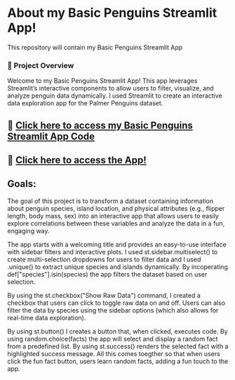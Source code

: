 # About my Basic Penguins Streamlit App!
 This repository will contain my Basic Penguins Streamlit App

### 📌 Project Overview
Welcome to my Basic Penguins Streamlit App! This app leverages Streamlit’s interactive components to allow users to filter, visualize, and analyze penguin data dynamically. I used Streamlit to create an interactive data exploration app for the Palmer Penguins dataset.

## 🔗 [Click here to access my Basic Penguins Streamlit App Code](https://github.com/cath2705/Paris-Python-Portfolio/blob/main/basic_streamlit_app/main.py)
## 🔗 [Click here to access the App!](https://paris-python-portfolio-penguins-app.streamlit.app/)

## Goals: 
The goal of this project is to transform a dataset containing information about penguin species, island location, and physical attributes (e.g., flipper length, body mass, sex) into an interactive app that allows users to easily explore correlations between these variables and analyze the data in a fun, engaging way.

The app starts with a welcoming title and provides an easy-to-use interface with sidebar filters and interactive plots.
I used st.sidebar.multiselect() to create multi-selection dropdowns for users to filter data and I used .unique() to extract unique species and islands dynamically.
By incoperating def["species"].isin(species) the app filters the dataset based on user selection.

By using the st.checkbox("Show Raw Data") command, I created a checkbox that users can click to toggle raw data on and off. Users can also filter the data by species using the sidebar options (which also allows for real-time data exploration). 

By using st.button() I creates a button that, when clicked, executes code.
By using random.choice(facts) the app will select and display a random fact from a predefined list.
By using st.success() renders the selected fact with a highlighted success message.
All this comes toegther so that when users click the fun fact button, users learn random facts, adding a fun touch to the app. 
